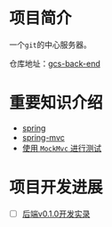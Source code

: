 # 项目简介
一个`git`的中心服务器。

仓库地址：[gcs-back-end](https://github.com/CMIPT/gcs-back-end)

# 重要知识介绍
* [spring](/blog/2024/spring-intro)
* [spring-mvc](/blog/2024/spring-mvc-intro)
* [使用 `MockMvc` 进行测试](/blog/2024/mock-mvc-intro)

# 项目开发进展
- [ ] [后端v0.1.0开发实录](/blog/2024/gcs-back-end-v0.1.0)
